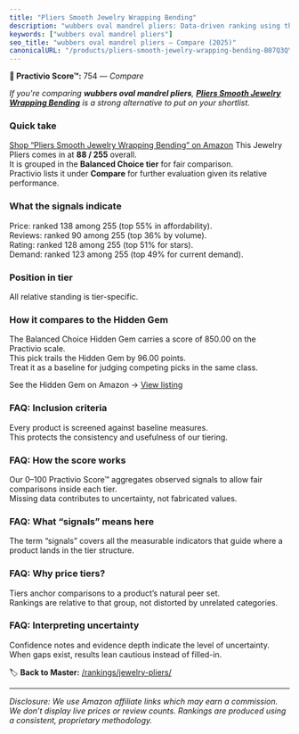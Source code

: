 ```yaml
---
title: "Pliers Smooth Jewelry Wrapping Bending"
description: "wubbers oval mandrel pliers: Data-driven ranking using the Practivio Score™. Positioned by quality, value, demand, findability, momentum."
keywords: ["wubbers oval mandrel pliers"]
seo_title: "wubbers oval mandrel pliers — Compare (2025)"
canonicalURL: "/products/pliers-smooth-jewelry-wrapping-bending-B07Q3QYQTV/"
---
```


**🛒 Practivio Score™:** 754 — _Compare_


*If you're comparing **wubbers oval mandrel pliers**, **[Pliers Smooth Jewelry Wrapping Bending](https://www.amazon.com/dp/B07Q3QYQTV?tag=practivio-20)** is a strong alternative to put on your shortlist.*
### Quick take
[Shop “Pliers Smooth Jewelry Wrapping Bending” on Amazon](https://www.amazon.com/dp/B07Q3QYQTV?tag=practivio-20)
This Jewelry Pliers comes in at **88 / 255** overall.  
It is grouped in the **Balanced Choice tier** for fair comparison.  
Practivio lists it under **Compare** for further evaluation given its relative performance.

### What the signals indicate
Price: ranked 138 among 255 (top 55% in affordability).  
Reviews: ranked 90 among 255 (top 36% by volume).  
Rating: ranked 128 among 255 (top 51% for stars).  
Demand: ranked 123 among 255 (top 49% for current demand).

### Position in tier
All relative standing is tier-specific.

### How it compares to the Hidden Gem
The Balanced Choice Hidden Gem carries a score of 850.00 on the Practivio scale.  
This pick trails the Hidden Gem by 96.00 points.  
Treat it as a baseline for judging competing picks in the same class.  

See the Hidden Gem on Amazon → [View listing](https://www.amazon.com/dp/B000JNRR0Y?tag=practivio-20)

### FAQ: Inclusion criteria
Every product is screened against baseline measures.  
This protects the consistency and usefulness of our tiering.

### FAQ: How the score works
Our 0–100 Practivio Score™ aggregates observed signals to allow fair comparisons inside each tier.  
Missing data contributes to uncertainty, not fabricated values.

### FAQ: What “signals” means here
The term “signals” covers all the measurable indicators that guide where a product lands in the tier structure.

### FAQ: Why price tiers?
Tiers anchor comparisons to a product’s natural peer set.  
Rankings are relative to that group, not distorted by unrelated categories.

### FAQ: Interpreting uncertainty
Confidence notes and evidence depth indicate the level of uncertainty.  
When gaps exist, results lean cautious instead of filled-in.

<!-- Missing template for Compare/CompareWithinPriceClass -->


🏷️ **Back to Master:** [/rankings/jewelry-pliers/](/rankings/jewelry-pliers/)

---
_Disclosure: We use Amazon affiliate links which may earn a commission. We don’t display live prices or review counts. Rankings are produced using a consistent, proprietary methodology._
